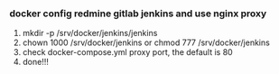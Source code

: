 ### docker config redmine gitlab jenkins and use nginx proxy
1. mkdir -p /srv/docker/jenkins/jenkins
2. chown 1000 /srv/docker/jenkins or chmod 777 /srv/docker/jenkins
3. check docker-compose.yml proxy port, the default is 80
4. done!!!

